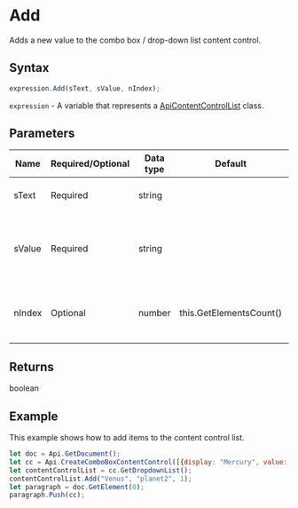 # Add

Adds a new value to the combo box / drop-down list content control.

## Syntax

```javascript
expression.Add(sText, sValue, nIndex);
```

`expression` - A variable that represents a [ApiContentControlList](../ApiContentControlList.md) class.

## Parameters

| **Name** | **Required/Optional** | **Data type** | **Default** | **Description** |
| ------------- | ------------- | ------------- | ------------- | ------------- |
| sText | Required | string |  | The display text for the list item. |
| sValue | Required | string |  | The list item value. By default is equal to sText parameter |
| nIndex | Optional | number | this.GetElementsCount() | A position where a new value will be added. |

## Returns

boolean

## Example

This example shows how to add items to the content control list.

```javascript editor-docx
let doc = Api.GetDocument();
let cc = Api.CreateComboBoxContentControl([{display: "Mercury", value: "planet1"}, {display: "Earth", value: "planet3"}, {display: "Mars", value: "planet4"}], 2);
let contentControlList = cc.GetDropdownList();
contentControlList.Add("Venus", "planet2", 1);
let paragraph = doc.GetElement(0);
paragraph.Push(cc);
```
